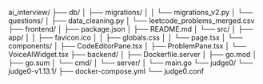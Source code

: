 ai_interview/
├── db/
│   ├── migrations/
│   │   └── migrations_v2.py
│   └── questions/
│       ├── data_cleaning.py
│       └── leetcode_problems_merged.csv
├── frontend/
│   ├── package.json
│   ├── README.md
│   └── src/
│       ├── app/
│       │   ├── favicon.ico
│       │   ├── globals.css
│       │   └── page.tsx
│       └── components/
│           ├── CodeEditorPane.tsx
│           ├── ProblemPane.tsx
│           └── VoiceAIWidget.tsx
├── backend/
│   ├── Dockerfile.server
│   ├── go.mod
│   ├── go.sum
│   └── cmd/
│       └── server/
│           └── main.go
└── judge0/
    └── judge0-v1.13.1/
        ├── docker-compose.yml
        └── judge0.conf

